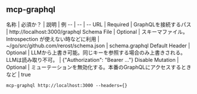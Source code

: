 ## mcp-graphql
名称 | 必須か？ | 説明 | 例
-- | -- | --
URL | Required | GraphQLを接続するパス | http://localhost:3000/graphql
Schema File | Optional | スキーマファイル。Introspection が使えない時などに利用 | ~/go/src/github.com/rerost/schema.json | schema.graphql
Default Header | Optional | LLMから上書き可能。同じキーを参照する場合のみ上書きされる。LLMは読み取り不可。 | {"Authorization": "Bearer ..."}
Disable Mutation | Optional | ミューテーションを無効化する。本番のGraphQLにアクセスするときなど | true

```
mcp-graphql http://localhost:3000 --headers={}
```

